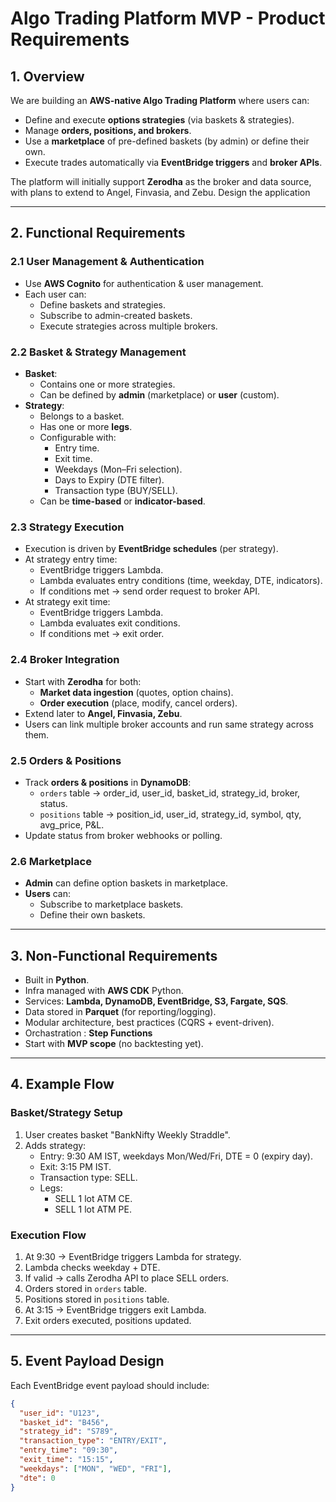 # Algo Trading Platform MVP - Product Requirements

## 1. Overview
We are building an **AWS-native Algo Trading Platform** where users can:
- Define and execute **options strategies** (via baskets & strategies).
- Manage **orders, positions, and brokers**.
- Use a **marketplace** of pre-defined baskets (by admin) or define their own.
- Execute trades automatically via **EventBridge triggers** and **broker APIs**.

The platform will initially support **Zerodha** as the broker and data source, with plans to extend to Angel, Finvasia, and Zebu.
Design the application 

---

## 2. Functional Requirements

### 2.1 User Management & Authentication
- Use **AWS Cognito** for authentication & user management.
- Each user can:
    - Define baskets and strategies.
    - Subscribe to admin-created baskets.
    - Execute strategies across multiple brokers.

### 2.2 Basket & Strategy Management
- **Basket**:
    - Contains one or more strategies.
    - Can be defined by **admin** (marketplace) or **user** (custom).
- **Strategy**:
    - Belongs to a basket.
    - Has one or more **legs**.
    - Configurable with:
        - Entry time.
        - Exit time.
        - Weekdays (Mon–Fri selection).
        - Days to Expiry (DTE filter).
        - Transaction type (BUY/SELL).
    - Can be **time-based** or **indicator-based**.

### 2.3 Strategy Execution
- Execution is driven by **EventBridge schedules** (per strategy).
- At strategy entry time:
    - EventBridge triggers Lambda.
    - Lambda evaluates entry conditions (time, weekday, DTE, indicators).
    - If conditions met → send order request to broker API.
- At strategy exit time:
    - EventBridge triggers Lambda.
    - Lambda evaluates exit conditions.
    - If conditions met → exit order.

### 2.4 Broker Integration
- Start with **Zerodha** for both:
    - **Market data ingestion** (quotes, option chains).
    - **Order execution** (place, modify, cancel orders).
- Extend later to **Angel, Finvasia, Zebu**.
- Users can link multiple broker accounts and run same strategy across them.

### 2.5 Orders & Positions
- Track **orders & positions** in **DynamoDB**:
    - `orders` table → order_id, user_id, basket_id, strategy_id, broker, status.
    - `positions` table → position_id, user_id, strategy_id, symbol, qty, avg_price, P&L.
- Update status from broker webhooks or polling.

### 2.6 Marketplace
- **Admin** can define option baskets in marketplace.
- **Users** can:
    - Subscribe to marketplace baskets.
    - Define their own baskets.

---

## 3. Non-Functional Requirements
- Built in **Python**.
- Infra managed with **AWS CDK** Python.
- Services: **Lambda, DynamoDB, EventBridge, S3, Fargate, SQS**.
- Data stored in **Parquet** (for reporting/logging).
- Modular architecture, best practices (CQRS + event-driven).
- Orchastration : **Step Functions**
- Start with **MVP scope** (no backtesting yet).

---

## 4. Example Flow

### Basket/Strategy Setup
1. User creates basket "BankNifty Weekly Straddle".
2. Adds strategy:
    - Entry: 9:30 AM IST, weekdays Mon/Wed/Fri, DTE = 0 (expiry day).
    - Exit: 3:15 PM IST.
    - Transaction type: SELL.
    - Legs:
        - SELL 1 lot ATM CE.
        - SELL 1 lot ATM PE.

### Execution Flow
1. At 9:30 → EventBridge triggers Lambda for strategy.
2. Lambda checks weekday + DTE.
3. If valid → calls Zerodha API to place SELL orders.
4. Orders stored in `orders` table.
5. Positions stored in `positions` table.
6. At 3:15 → EventBridge triggers exit Lambda.
7. Exit orders executed, positions updated.

---

## 5. Event Payload Design

Each EventBridge event payload should include:
```json
{
  "user_id": "U123",
  "basket_id": "B456",
  "strategy_id": "S789",
  "transaction_type": "ENTRY/EXIT",
  "entry_time": "09:30",
  "exit_time": "15:15",
  "weekdays": ["MON", "WED", "FRI"],
  "dte": 0
}
